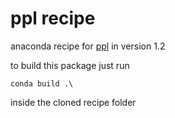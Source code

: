 # ppl recipe

anaconda recipe for [ppl](https://www.bugseng.com/parma-polyhedra-library) in version 1.2

to build this package just run

```
conda build .\
```

inside the cloned recipe folder
